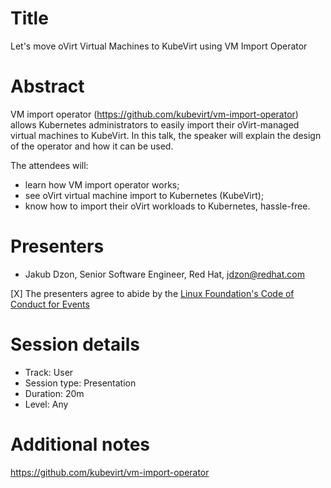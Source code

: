# Title

Let's move oVirt Virtual Machines to KubeVirt using VM Import Operator

# Abstract

VM import operator (https://github.com/kubevirt/vm-import-operator) allows Kubernetes administrators to easily import their oVirt-managed virtual machines to KubeVirt. 
In this talk, the speaker will explain the design of the operator and how it can be used.

The attendees will: 
 - learn how VM import operator works;
 - see oVirt virtual machine import to Kubernetes (KubeVirt);
 - know how to import their oVirt workloads to Kubernetes, hassle-free.

# Presenters

- Jakub Dzon, Senior Software Engineer, Red Hat, jdzon@redhat.com

[X] The presenters agree to abide by the
    [Linux Foundation's Code of Conduct for Events](https://events.linuxfoundation.org/about/code-of-conduct/)

# Session details

- Track: User 
- Session type: Presentation 
- Duration:  20m 
- Level: Any 

# Additional notes

https://github.com/kubevirt/vm-import-operator
